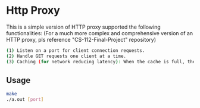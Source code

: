 # Http Proxy
This is a simple version of HTTP proxy supported the following functionalities:
(For a much more complex and comprehensive version of an HTTP proxy, pls reference "CS-112-Final-Project" repository)

```bash
(1) Listen on a port for client connection requests.
(2) Handle GET requests one client at a time.
(3) Caching (for network reducing latency): When the cache is full, the proxy evicts stale items first and then LRU items.  
```
## Usage
```bash
make
./a.out [port]
```
